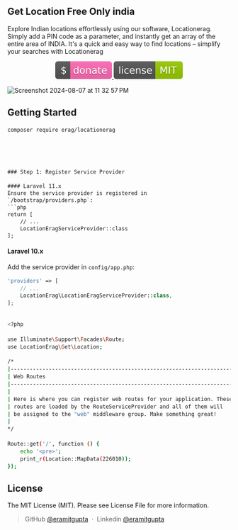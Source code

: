 
## Get Location Free Only india

Explore Indian locations effortlessly using our software, Locationerag. Simply add a PIN code as a parameter, and instantly get an array of the entire area of INDIA. It's a quick and easy way to find locations – simplify your searches with Locationerag



<p align="center">
  <a href="https://paypal.me/teamdevgeek">
    <img src="https://github.com/eramitgupta/server-commands/blob/main/%24-donate-ff69b4.svg">
  </a>

  <a>
    <img src="https://github.com/eramitgupta/server-commands/blob/main/framework.svg" alt="License">
  </a>
</p>


<img width="1470" alt="Screenshot 2024-08-07 at 11 32 57 PM" src="https://github.com/user-attachments/assets/b3d82b4e-e1c0-434c-8356-5affa9d3b583">


## Getting Started

```bash
composer require erag/locationerag
```

```




### Step 1: Register Service Provider

#### Laravel 11.x  
Ensure the service provider is registered in `/bootstrap/providers.php`:
```php
return [
    // ...
    LocationEragServiceProvider::class
];
```

#### Laravel 10.x  
Add the service provider in `config/app.php`:
```php
'providers' => [
    // ...
    LocationErag\LocationEragServiceProvider::class,
];
```

```bash

<?php

use Illuminate\Support\Facades\Route;
use LocationErag\Get\Location;

/*
|--------------------------------------------------------------------------
| Web Routes
|--------------------------------------------------------------------------
|
| Here is where you can register web routes for your application. These
| routes are loaded by the RouteServiceProvider and all of them will
| be assigned to the "web" middleware group. Make something great!
|
*/

Route::get('/', function () {
    echo '<pre>';
    print_r(Location::MapData(226010));
});
```

## License

The MIT License (MIT). Please see License File for more information.

> GitHub [@eramitgupta](https://github.com/eramitgupta) &nbsp;&middot;&nbsp;
> Linkedin [@eramitgupta](https://www.linkedin.com/in/eramitgupta/)

